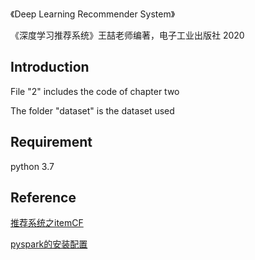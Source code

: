 《Deep Learning Recommender System》

《深度学习推荐系统》王喆老师编著，电子工业出版社 2020



<h2>Introduction</h2>

File "2" includes the code of chapter two

The folder "dataset" is the dataset used



<h2>Requirement</h2>

python 3.7



<h2>Reference</h2>

[推荐系统之itemCF](https://blog.csdn.net/weixin_38526306/article/details/86662344)

[pyspark的安装配置](https://www.cnblogs.com/wuzaipei/p/10971878.html)